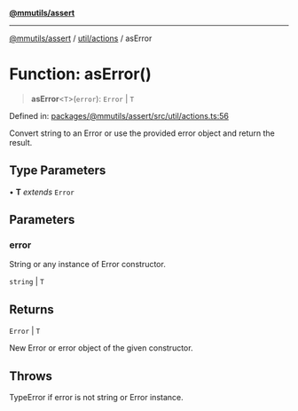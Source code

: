 [**@mmutils/assert**](../../../README.md)

***

[@mmutils/assert](../../../modules.md) / [util/actions](../README.md) / asError

# Function: asError()

> **asError**\<`T`\>(`error`): `Error` \| `T`

Defined in: [packages/@mmutils/assert/src/util/actions.ts:56](https://github.com/mastermind-0xff/-mm-monorepo/blob/3e4b2477717eab2e4a04b9b069db2113414b3f32/packages/@mmutils/assert/src/util/actions.ts#L56)

Convert string to an Error or use the provided error object and return the
result.

## Type Parameters

• **T** *extends* `Error`

## Parameters

### error

String or any instance of Error constructor.

`string` | `T`

## Returns

`Error` \| `T`

New Error or error object of the given constructor.

## Throws

TypeError if error is not string or Error instance.

